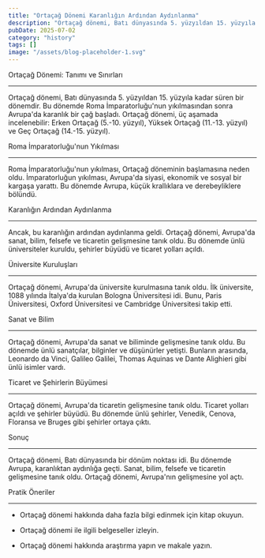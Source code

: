 ```yaml
---
title: "Ortaçağ Dönemi Karanlığın Ardından Aydınlanma"
description: "Ortaçağ dönemi, Batı dünyasında 5. yüzyıldan 15. yüzyıla kadar süren bir dönemdir. Bu dönemde Roma İmparatorluğunun yıkılmasından sonra Avrupada karanlık bir çağ başladı. Ancak, bu karanlığın ardın..."
pubDate: 2025-07-02
category: "history"
tags: []
image: "/assets/blog-placeholder-1.svg"
---
```


Ortaçağ Dönemi: Tanımı ve Sınırları

-------------------------------------

Ortaçağ dönemi, Batı dünyasında 5. yüzyıldan 15. yüzyıla kadar süren bir dönemdir. Bu dönemde Roma İmparatorluğu'nun yıkılmasından sonra Avrupa'da karanlık bir çağ başladı. Ortaçağ dönemi, üç aşamada incelenebilir: Erken Ortaçağ (5.-10. yüzyıl), Yüksek Ortaçağ (11.-13. yüzyıl) ve Geç Ortaçağ (14.-15. yüzyıl).

Roma İmparatorluğu'nun Yıkılması

-----------------------------

Roma İmparatorluğu'nun yıkılması, Ortaçağ döneminin başlamasına neden oldu. İmparatorluğun yıkılması, Avrupa'da siyasi, ekonomik ve sosyal bir kargaşa yarattı. Bu dönemde Avrupa, küçük krallıklara ve derebeyliklere bölündü.

Karanlığın Ardından Aydınlanma

---------------------------

Ancak, bu karanlığın ardından aydınlanma geldi. Ortaçağ dönemi, Avrupa'da sanat, bilim, felsefe ve ticaretin gelişmesine tanık oldu. Bu dönemde ünlü üniversiteler kuruldu, şehirler büyüdü ve ticaret yolları açıldı.

Üniversite Kuruluşları

--------------------

Ortaçağ dönemi, Avrupa'da üniversite kurulmasına tanık oldu. İlk üniversite, 1088 yılında İtalya'da kurulan Bologna Üniversitesi idi. Bunu, Paris Üniversitesi, Oxford Üniversitesi ve Cambridge Üniversitesi takip etti.

Sanat ve Bilim

-------------

Ortaçağ dönemi, Avrupa'da sanat ve biliminde gelişmesine tanık oldu. Bu dönemde ünlü sanatçılar, bilginler ve düşünürler yetişti. Bunların arasında, Leonardo da Vinci, Galileo Galilei, Thomas Aquinas ve Dante Alighieri gibi ünlü isimler vardı.

Ticaret ve Şehirlerin Büyümesi

-----------------------------

Ortaçağ dönemi, Avrupa'da ticaretin gelişmesine tanık oldu. Ticaret yolları açıldı ve şehirler büyüdü. Bu dönemde ünlü şehirler, Venedik, Cenova, Floransa ve Bruges gibi şehirler ortaya çıktı.

Sonuç

------

Ortaçağ dönemi, Batı dünyasında bir dönüm noktası idi. Bu dönemde Avrupa, karanlıktan aydınlığa geçti. Sanat, bilim, felsefe ve ticaretin gelişmesine tanık oldu. Ortaçağ dönemi, Avrupa'nın gelişmesine yol açtı.

Pratik Öneriler

----------------

* Ortaçağ dönemi hakkında daha fazla bilgi edinmek için kitap okuyun.

* Ortaçağ dönemi ile ilgili belgeseller izleyin.

* Ortaçağ dönemi hakkında araştırma yapın ve makale yazın.